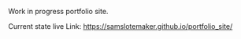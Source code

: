 Work in progress portfolio site.

Current state live Link: https://samslotemaker.github.io/portfolio_site/
